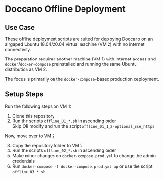 # Doccano Offline Deployment

## Use Case
These offline deployment scripts are suited for deploying Doccano on an airgaped Ubuntu 18.04/20.04 virtual machine (VM 2) with no internet connectivity.

The preparation requires another machine (VM 1) with internet access and `docker`/`docker-compose` preinstalled and running the same Ubuntu distribution as VM 2.  

The focus is primarily on the `docker-compose`-based production deployment.

## Setup Steps

Run the following steps on VM 1:  
1. Clone this repository  
2. Run the scripts `offline_01_*.sh` in ascending order  
   Skip OR modify and run the script `offline_01_1_2-optional_use_https`  

Now, move over to VM 2  

3. Copy the repository folder to VM 2  
4. Run the scripts `offline_02_*.sh` in ascending order  
5. Make minor changes on `docker-compose.prod.yml` to change the admin credentials  
6. Run `docker-compose -f docker-compose.prod.yml up` or use the script `offline_03_*.sh`  


